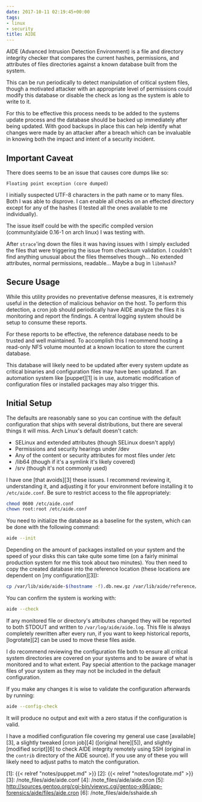 ```yaml
---
date: 2017-10-11 02:19:45+00:00
tags:
- linux
- security
title: AIDE
---
```


AIDE (Advanced Intrusion Detection Environment) is a file and directory
integrity checker that compares the current hashes, permissions, and attributes
of files directories against a known database built from the system.

This can be run periodically to detect manipulation of critical system files,
though a motivated attacker with an appropriate level of permissions could
modify this database or disable the check as long as the system is able to
write to it.

For this to be effective this process needs to be added to the systems update
process and the database should be backed up immediately after being updated.
With good backups in place this can help identify what changes were made by an
attacker after a breach which can be invaluable in knowing both the impact and
intent of a security incident.

## Important Caveat

There does seems to be an issue that causes core dumps like so:

```
Floating point exception (core dumped)
```

I initially suspected UTF-8 characters in the path name or to many files. Both
I was able to disprove. I can enable all checks on an effected directory except
for any of the hashes (I tested all the ones available to me individually).

The issue itself could be with the specific compiled version (community/aide
0.16-1 on arch linux) I was testing with.

After `strace`'ing down the files it was having issues with I simply excluded
the files that were triggering the issue from checksum validation. I couldn't
find anything unusual about the files themselves though... No extended
attributes, normal permissions, readable... Maybe a bug in `libmhash`?

## Secure Usage

While this utility provides no preventative defense measures, it is extremely
useful in the detection of malicious behavior on the host. To perform this
detection, a cron job should periodically have AIDE analyze the files it is
monitoring and report the findings. A central logging system should be setup to
consume these reports.

For these reports to be effective, the reference database needs to be trusted
and well maintained. To accomplish this I recommend hosting a read-only NFS
volume mounted at a known location to store the current database.

This database will likely need to be updated after every system update as
critical binaries and configuration files may have been updated. If an
automation system like [puppet][1] is in use, automatic modification of
configuration files or installed packages may also trigger this.

## Initial Setup

The defaults are reasonably sane so you can continue with the default
configuration that ships with several distributions, but there are several
things it will miss. Arch Linux's default doesn't catch:

* SELinux and extended attributes (though SELinux doesn't apply)
* Permissions and security hearings under /dev
* Any of the content or security attributes for most files under /etc
* /lib64 (though if it's a symlink it's likely covered)
* /srv (though it's not commonly used)

I have one [that avoids][3] these issues. I recommend reviewing it,
understanding it, and adjusting it for your environment before installing it to
`/etc/aide.conf`. Be sure to restrict access to the file appropriately:

```sh
chmod 0600 /etc/aide.conf
chown root:root /etc/aide.conf
```

You need to initialize the database as a baseline for the system, which can be
done with the following command:

```sh
aide --init
```

Depending on the amount of packages installed on your system and the speed of
your disks this can take quite some time (on a fairly minimal production system
for me this took about two minutes). You then need to copy the created database
into the reference location (these locations are dependent on [my
  configuration][3]):

```sh
cp /var/lib/aide/aide-$(hostname -f).db.new.gz /var/lib/aide/reference/aide-$(hostname -f).db.gz
```

You can confirm the system is working with:

```sh
aide --check
```

If any monitored file or directory's attributes changed they will be reported
to both STDOUT and written to `/var/log/aide/aide.log`. This file is always
completely rewritten after every run, if you want to keep historical reports,
[logrotate][2] can be used to move these files aside.

I do recommend reviewing the configuration file both to ensure all critical
system directories are covered on your systems and to be aware of what is
monitored and to what extent. Pay special attention to the package manager
files of your system as they may not be included in the default configuration.

If you make any changes it is wise to validate the configuration afterwards by
running:

```sh
aide --config-check
```

It will produce no output and exit with a zero status if the configuration is
valid.

I have a modified configuration file covering my general use case
[available][3], a slightly tweaked [cron job][4] ([original here][5]), and
slightly [modified script][6] to check AIDE integrity remotely using SSH
(original in the `contrib` directory of the AIDE source). If you use any of
these you will likely need to adjust paths to match the configuration.

[1]: {{< relref "notes/puppet.md" >}}
[2]: {{< relref "notes/logrotate.md" >}}
[3]: /note_files/aide/aide.conf
[4]: /note_files/aide/aide.cron
[5]: http://sources.gentoo.org/cgi-bin/viewvc.cgi/gentoo-x86/app-forensics/aide/files/aide.cron
[6]: /note_files/aide/sshaide.sh
